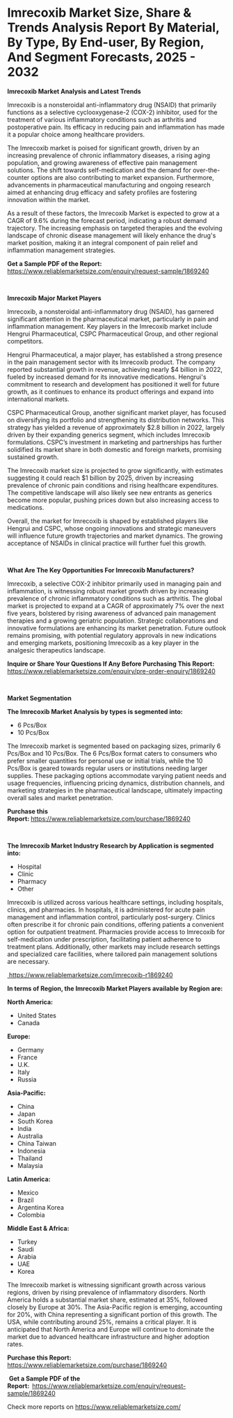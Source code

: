 <p><h1>Imrecoxib Market Size, Share & Trends Analysis Report By Material, By Type, By End-user, By Region, And Segment Forecasts, 2025 - 2032</h1></p><p><strong>Imrecoxib Market Analysis and Latest Trends</strong></p>
<p><p>Imrecoxib is a nonsteroidal anti-inflammatory drug (NSAID) that primarily functions as a selective cyclooxygenase-2 (COX-2) inhibitor, used for the treatment of various inflammatory conditions such as arthritis and postoperative pain. Its efficacy in reducing pain and inflammation has made it a popular choice among healthcare providers.</p><p>The Imrecoxib market is poised for significant growth, driven by an increasing prevalence of chronic inflammatory diseases, a rising aging population, and growing awareness of effective pain management solutions. The shift towards self-medication and the demand for over-the-counter options are also contributing to market expansion. Furthermore, advancements in pharmaceutical manufacturing and ongoing research aimed at enhancing drug efficacy and safety profiles are fostering innovation within the market.</p><p>As a result of these factors, the Imrecoxib Market is expected to grow at a CAGR of 9.6% during the forecast period, indicating a robust demand trajectory. The increasing emphasis on targeted therapies and the evolving landscape of chronic disease management will likely enhance the drug's market position, making it an integral component of pain relief and inflammation management strategies.</p></p>
<p><strong>Get a Sample PDF of the Report:&nbsp;</strong> <a href="https://www.reliablemarketsize.com/enquiry/request-sample/1869240?utm_campaign=2749&utm_medium=2&utm_source=Github&utm_content=ia&utm_term=08032025&utm_id=imrecoxib">https://www.reliablemarketsize.com/enquiry/request-sample/1869240</a></p>
<p>&nbsp;</p>
<p><strong>Imrecoxib Major Market Players</strong></p>
<p><p>Imrecoxib, a nonsteroidal anti-inflammatory drug (NSAID), has garnered significant attention in the pharmaceutical market, particularly in pain and inflammation management. Key players in the Imrecoxib market include Hengrui Pharmaceutical, CSPC Pharmaceutical Group, and other regional competitors.</p><p>Hengrui Pharmaceutical, a major player, has established a strong presence in the pain management sector with its Imrecoxib product. The company reported substantial growth in revenue, achieving nearly $4 billion in 2022, fueled by increased demand for its innovative medications. Hengrui's commitment to research and development has positioned it well for future growth, as it continues to enhance its product offerings and expand into international markets.</p><p>CSPC Pharmaceutical Group, another significant market player, has focused on diversifying its portfolio and strengthening its distribution networks. This strategy has yielded a revenue of approximately $2.8 billion in 2022, largely driven by their expanding generics segment, which includes Imrecoxib formulations. CSPC’s investment in marketing and partnerships has further solidified its market share in both domestic and foreign markets, promising sustained growth.</p><p>The Imrecoxib market size is projected to grow significantly, with estimates suggesting it could reach $1 billion by 2025, driven by increasing prevalence of chronic pain conditions and rising healthcare expenditures. The competitive landscape will also likely see new entrants as generics become more popular, pushing prices down but also increasing access to medications.</p><p>Overall, the market for Imrecoxib is shaped by established players like Hengrui and CSPC, whose ongoing innovations and strategic maneuvers will influence future growth trajectories and market dynamics. The growing acceptance of NSAIDs in clinical practice will further fuel this growth.</p></p>
<p>&nbsp;</p>
<p><strong>What Are The Key Opportunities For Imrecoxib Manufacturers?</strong></p>
<p><p>Imrecoxib, a selective COX-2 inhibitor primarily used in managing pain and inflammation, is witnessing robust market growth driven by increasing prevalence of chronic inflammatory conditions such as arthritis. The global market is projected to expand at a CAGR of approximately 7% over the next five years, bolstered by rising awareness of advanced pain management therapies and a growing geriatric population. Strategic collaborations and innovative formulations are enhancing its market penetration. Future outlook remains promising, with potential regulatory approvals in new indications and emerging markets, positioning Imrecoxib as a key player in the analgesic therapeutics landscape.</p></p>
<p><strong>Inquire or Share Your Questions If Any Before Purchasing This Report:</strong> <a href="https://www.reliablemarketsize.com/enquiry/pre-order-enquiry/1869240?utm_campaign=2749&utm_medium=2&utm_source=Github&utm_content=ia&utm_term=08032025&utm_id=imrecoxib">https://www.reliablemarketsize.com/enquiry/pre-order-enquiry/1869240</a></p>
<p>&nbsp;</p>
<p><strong>Market Segmentation</strong></p>
<p><strong>The Imrecoxib Market Analysis by types is segmented into:</strong></p>
<p><ul><li>6 Pcs/Box</li><li>10 Pcs/Box</li></ul></p>
<p><p>The Imrecoxib market is segmented based on packaging sizes, primarily 6 Pcs/Box and 10 Pcs/Box. The 6 Pcs/Box format caters to consumers who prefer smaller quantities for personal use or initial trials, while the 10 Pcs/Box is geared towards regular users or institutions needing larger supplies. These packaging options accommodate varying patient needs and usage frequencies, influencing pricing dynamics, distribution channels, and marketing strategies in the pharmaceutical landscape, ultimately impacting overall sales and market penetration.</p></p>
<p><strong>Purchase this Report:&nbsp;</strong><a href="https://www.reliablemarketsize.com/purchase/1869240?utm_campaign=2749&utm_medium=2&utm_source=Github&utm_content=ia&utm_term=08032025&utm_id=imrecoxib">https://www.reliablemarketsize.com/purchase/1869240</a></p>
<p>&nbsp;</p>
<p><strong>The Imrecoxib Market Industry Research by Application is segmented into:</strong></p>
<p><ul><li>Hospital</li><li>Clinic</li><li>Pharmacy</li><li>Other</li></ul></p>
<p><p>Imrecoxib is utilized across various healthcare settings, including hospitals, clinics, and pharmacies. In hospitals, it is administered for acute pain management and inflammation control, particularly post-surgery. Clinics often prescribe it for chronic pain conditions, offering patients a convenient option for outpatient treatment. Pharmacies provide access to Imrecoxib for self-medication under prescription, facilitating patient adherence to treatment plans. Additionally, other markets may include research settings and specialized care facilities, where tailored pain management solutions are necessary.</p></p>
<p><a href="https://www.reliablemarketsize.com/imrecoxib-r1869240?utm_campaign=2749&utm_medium=2&utm_source=Github&utm_content=ia&utm_term=08032025&utm_id=imrecoxib">&nbsp;https://www.reliablemarketsize.com/imrecoxib-r1869240</a></p>
<p><strong>In terms of Region, the Imrecoxib Market Players available by Region are:</strong></p>
<p>
    <p> <strong> North America: </strong>
        <ul>
            <li>United States</li>
            <li>Canada</li>
        </ul>
        </p> 
    <p> <strong> Europe: </strong>
        <ul>
            <li>Germany</li>
            <li>France</li>
            <li>U.K.</li>
            <li>Italy</li>
            <li>Russia</li>
        </ul>
        </p> 
    <p> <strong> Asia-Pacific: </strong>
        <ul>
            <li>China</li>
            <li>Japan</li>
            <li>South Korea</li>
            <li>India</li>
            <li>Australia</li>
            <li>China Taiwan</li>
            <li>Indonesia</li>
            <li>Thailand</li>
            <li>Malaysia</li>
        </ul>
        </p> 
    <p> <strong> Latin America: </strong>
        <ul>
            <li>Mexico</li>
            <li>Brazil</li>
            <li>Argentina Korea</li>
            <li>Colombia</li>
        </ul>
        </p> 
    <p> <strong> Middle East & Africa: </strong>
        <ul>
            <li>Turkey</li>
            <li>Saudi</li>
            <li>Arabia</li>
            <li>UAE</li>
            <li>Korea</li>
        </ul>
    </p>
    </p>
<p><p>The Imrecoxib market is witnessing significant growth across various regions, driven by rising prevalence of inflammatory disorders. North America holds a substantial market share, estimated at 35%, followed closely by Europe at 30%. The Asia-Pacific region is emerging, accounting for 20%, with China representing a significant portion of this growth. The USA, while contributing around 25%, remains a critical player. It is anticipated that North America and Europe will continue to dominate the market due to advanced healthcare infrastructure and higher adoption rates.</p></p>
<p><strong>Purchase this Report: </strong><a href="https://www.reliablemarketsize.com/purchase/1869240?utm_campaign=2749&utm_medium=2&utm_source=Github&utm_content=ia&utm_term=08032025&utm_id=imrecoxib">https://www.reliablemarketsize.com/purchase/1869240</a></p>
<p>&nbsp;<strong>Get a Sample PDF of the Report:&nbsp;&nbsp;</strong><a href="https://www.reliablemarketsize.com/enquiry/request-sample/1869240?utm_campaign=2749&utm_medium=2&utm_source=Github&utm_content=ia&utm_term=08032025&utm_id=imrecoxib">https://www.reliablemarketsize.com/enquiry/request-sample/1869240</a></p>
<p><strong></strong></p>
<p>Check more reports on <a href="https://www.reliablemarketsize.com/?utm_campaign=2749&utm_medium=2&utm_source=Github&utm_content=ia&utm_term=08032025&utm_id=imrecoxib">https://www.reliablemarketsize.com/</a></p>